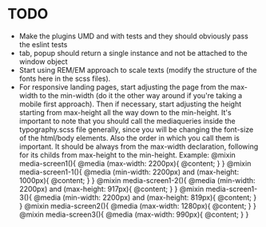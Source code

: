 # TODO
  - Make the plugins UMD and with tests and they should obviously pass the eslint tests
  - tab, popup should return a single instance and not be attached to the window object
  - Start using REM/EM approach to scale texts (modify the structure of the fonts here in the scss files).
  - For responsive landing pages, start adjusting the page from the max-width to the min-width (do it the other way around if you're taking a mobile first approach). Then if necessary, start adjusting the height starting from max-height all the way down to the min-height. It's important to note that you should call the mediaqueries inside the typography.scss file generally, since you will be changing the font-size of the html/body elements. Also the order in which you call them is important. It should be always from the max-width declaration, following for its childs from max-height to the min-height.
      Example:
         @mixin media-screen1(){
           @media (max-width: 2200px){
             @content;
           }
         }
         @mixin media-screen1-1(){
           @media (min-width: 2200px) and (max-height: 1000px){
             @content;
           }
         }
         @mixin media-screen1-2(){
           @media (min-width: 2200px) and (max-height: 917px){
             @content;
           }
         }
         @mixin media-screen1-3(){
           @media (min-width: 2200px) and (max-height: 819px){
             @content;
           }
         }
         @mixin media-screen2(){
           @media (max-width: 1280px){
             @content;
           }
         }
         @mixin media-screen3(){
           @media (max-width: 990px){
             @content;
           }
         }

